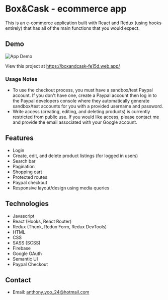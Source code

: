 # Box&Cask - ecommerce app

This is an e-commerce application built with React and Redux (using hooks entirely) that has all of the main functions that you would expect.

## Demo

![App Demo](demo/demo.gif)

View this project at https://boxandcask-fe15d.web.app/

### Usage Notes

- To use the checkout process, you must have a sandbox/test Paypal account. If you don't have one, create a Paypal account then log in to the Paypal developers console where they automatically generate sandbox/test accounts for you with a provided username and password.
- Write access (creating, editing, and deleting products) is currently restricted from public use. If you would like access, please contact me and provide the email associated with your Google account.

## Features

- Login
- Create, edit, and delete product listings (for logged in users)
- Search bar
- Pagination
- Shopping cart
- Protected routes
- Paypal checkout
- Responsive layout/design using media queries

## Technologies

- Javascript
- React (Hooks, React Router)
- Redux (Thunk, Redux Form, Redux DevTools)
- HTML
- CSS
- SASS (SCSS)
- Firebase
- Google OAuth
- Semantic UI
- Paypal Checkout

## Contact

- Email: anthony_yoo_24@hotmail.com
